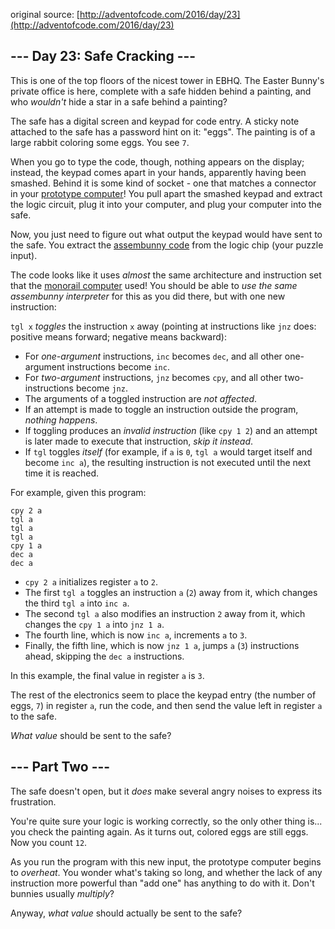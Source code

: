 original source: [http://adventofcode.com/2016/day/23](http://adventofcode.com/2016/day/23)
## --- Day 23: Safe Cracking ---
This is one of the top floors of the nicest tower in EBHQ. The Easter Bunny's private office is here, complete with a safe hidden behind a painting, and who *wouldn't* hide a star in a safe behind a painting?

The safe has a digital screen and keypad for code entry. A sticky note attached to the safe has a password hint on it: "eggs". The painting is of a large rabbit coloring some eggs. You see `7`.

When you go to type the code, though, nothing appears on the display; instead, the keypad comes apart in your hands, apparently having been smashed. Behind it is some kind of socket - one that matches a connector in your [prototype computer](./day11)! You pull apart the smashed keypad and extract the logic circuit, plug it into your computer, and plug your computer into the safe.

Now, you just need to figure out what output the keypad would have sent to the safe. You extract the [assembunny code](../day12) from the logic chip (your puzzle input).

The code looks like it uses *almost* the same architecture and instruction set that the [monorail computer](../day12) used! You should be able to *use the same assembunny interpreter* for this as you did there, but with one new instruction:

`tgl x` *toggles* the instruction `x` away (pointing at instructions like `jnz` does: positive means forward; negative means backward):


 - For *one-argument* instructions, `inc` becomes `dec`, and all other one-argument instructions become `inc`.
 - For *two-argument* instructions, `jnz` becomes `cpy`, and all other two-instructions become `jnz`.
 - The arguments of a toggled instruction are *not affected*.
 - If an attempt is made to toggle an instruction outside the program, *nothing happens*.
 - If toggling produces an *invalid instruction* (like `cpy 1 2`) and an attempt is later made to execute that instruction, *skip it instead*.
 - If `tgl` toggles *itself* (for example, if `a` is `0`, `tgl a` would target itself and become `inc a`), the resulting instruction is not executed until the next time it is reached.

For example, given this program:

```
cpy 2 a
tgl a
tgl a
tgl a
cpy 1 a
dec a
dec a
```


 - `cpy 2 a` initializes register `a` to `2`.
 - The first `tgl a` toggles an instruction `a` (`2`) away from it, which changes the third `tgl a` into `inc a`.
 - The second `tgl a` also modifies an instruction `2` away from it, which changes the `cpy 1 a` into `jnz 1 a`.
 - The fourth line, which is now `inc a`, increments `a` to `3`.
 - Finally, the fifth line, which is now `jnz 1 a`, jumps `a` (`3`) instructions ahead, skipping the `dec a` instructions.

In this example, the final value in register `a` is `3`.

The rest of the electronics seem to place the keypad entry (the number of eggs, `7`) in register `a`, run the code, and then send the value left in register `a` to the safe.

*What value* should be sent to the safe?


## --- Part Two ---
The safe doesn't open, but it *does* make several angry noises to express its frustration.

You're quite sure your logic is working correctly, so the only other thing is... you check the painting again. As it turns out, colored eggs are still eggs. Now you count `12`.

As you run the program with this new input, the prototype computer begins to *overheat*. You wonder what's taking so long, and whether the lack of any instruction more powerful than "add one" has anything to do with it. Don't bunnies usually *multiply*?

Anyway, *what value* should actually be sent to the safe?


